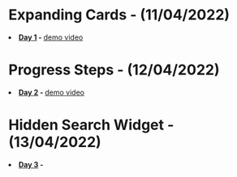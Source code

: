 # Expanding Cards - (11/04/2022)
<b><li><a href="https://github.com/dev-kumaresan/HTML-CSS-JS/tree/main/Day1"> Day 1</a> - </b>
<a href="https://user-images.githubusercontent.com/100152824/162900207-c3ee84dc-84d2-4d19-a0da-dde13287b911.mp4">demo video</a>
# Progress Steps - (12/04/2022)
<b><li><a href="https://github.com/dev-kumaresan/HTML-CSS-JS/tree/main/Day2"> Day 2</a> - </b>
<a href="https://user-images.githubusercontent.com/100152824/163000037-09fa3944-9782-4fbf-97f3-ddb82fb26ce4.mp4">demo video</a>
# Hidden Search Widget - (13/04/2022)
<b><li><a href="https://github.com/dev-kumaresan/HTML-CSS-JS/tree/main/Day3"> Day 3</a> - </b>
